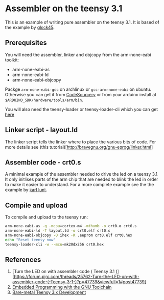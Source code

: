 # Assembler on the teensy 3.1

This is an example of writing pure assembler on the teensy 3.1. It is based of the example by [glock45](https://forum.pjrc.com/threads/25762-Turn-the-LED-on-with-assembler-code-\(-Teensy-3-1-\)?p=47739&viewfull=1#post47739).

## Prerequisites
You will need the assembler, linker and objcopy from the arm-none-eabi toolkit:
* arm-none-eabi-as
* arm-none-eabi-ld
* arm-none-eabi-objcopy

Packge `arm-none-eabi-gcc` on archlinux or `gcc-arm-none-eabi` on ubuntu. Otherwise you can get it from [CodeSourcery](https://sourcery.mentor.com/GNUToolchain/release1802?) or from your arduino install at `$ARDUINO_SDK/hardware/tools/arm/bin`.

You will also need the teensy-loader or teensy-loader-cli which you can get [here](https://www.pjrc.com/teensy/loader.html)

## Linker script - layout.ld
The linker script tells the linker where to place the various bits of code. For more details see (this tutorial)[http://bravegnu.org/gnu-eprog/linker.html]

## Assembler code - crt0.s
A minimal example of the assembler needed to drive the led on a teensy 3.1. It only initlises parts of the arm chip that are needed to blink the led in order to make it easier to understand. For a more complete example see the the example by [karl lunt](http://www.seanet.com/~karllunt/bareteensy31.html).

## Compile and upload

To compile and upload to the teensy run:

```bash
arm-none-eabi-as -g -mcpu=cortex-m4 -mthumb -o crt0.o crt0.s
arm-none-eabi-ld -T layout.ld -o crt0.elf crt0.o
arm-none-eabi-objcopy -O ihex -R .eeprom crt0.elf crt0.hex
echo "Reset teensy now"
teensy-loader-cli -w --mcu=mk20dx256 crt0.hex
```

## References
1) [Turn the LED on with assembler code ( Teensy 3.1 )][https://forum.pjrc.com/threads/25762-Turn-the-LED-on-with-assembler-code-(-Teensy-3-1-)?p=47739&viewfull=1#post47739]
1) [Embedded Programming with the GNU Toolchain](http://bravegnu.org/gnu-eprog/)
2) [Bare-metal Teensy 3.x Development](http://www.seanet.com/~karllunt/bareteensy31.html)
